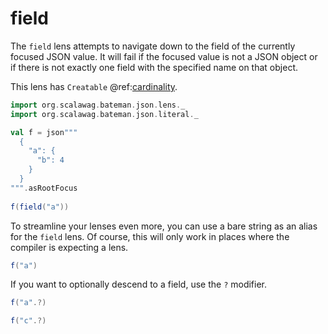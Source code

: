 # field

The `field` lens attempts to navigate down to the field of the currently 
focused JSON value. It will fail if the focused value is not a JSON 
object or if there is not exactly one field with the specified name on that 
object.

This lens has `Creatable` @ref:[cardinality](../cardinality.md).

```scala mdoc:bateman:right:focus
import org.scalawag.bateman.json.lens._
import org.scalawag.bateman.json.literal._

val f = json"""
  {
    "a": {
      "b": 4
    }
  }
""".asRootFocus
  
f(field("a"))
```

To streamline your lenses even more, you can use a bare string as an alias 
for the `field` lens. Of course, this will only work in places where the 
compiler is expecting a lens.

```scala mdoc:bateman:right:focus
f("a")
```

If you want to optionally descend to a field, use the `?` modifier.

```scala mdoc:bateman:right:some:focus
f("a".?)
```
```scala mdoc:bateman:right:none
f("c".?)
```
